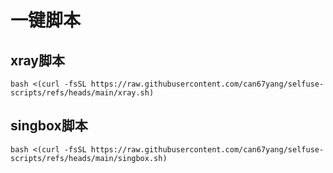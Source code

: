 # 一键脚本

## xray脚本
```
bash <(curl -fsSL https://raw.githubusercontent.com/can67yang/selfuse-scripts/refs/heads/main/xray.sh)
```

## singbox脚本
```
bash <(curl -fsSL https://raw.githubusercontent.com/can67yang/selfuse-scripts/refs/heads/main/singbox.sh)
```
